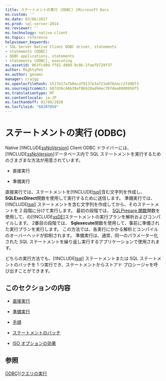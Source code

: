 ```yaml
---
title: ステートメントの実行 (ODBC) |Microsoft Docs
ms.custom: ''
ms.date: 03/06/2017
ms.prod: sql-server-2014
ms.reviewer: ''
ms.technology: native-client
ms.topic: reference
helpviewer_keywords:
- SQL Server Native Client ODBC driver, statements
- statements [ODBC]
- ODBC applications, statements
- statements [ODBC], executing
ms.assetid: 063fc40d-ff81-490d-9c9b-2faefb729f37
author: MightyPen
ms.author: genemi
manager: craigg
ms.openlocfilehash: 1517e17a7b0ecaf9137e3af21e076dacc2fd98f3
ms.sourcegitcommit: b87d36c46b39af8b929ad94ec707dee8800950f5
ms.translationtype: MT
ms.contentlocale: ja-JP
ms.lasthandoff: 02/08/2020
ms.locfileid: "68207059"
---
```

# <a name="executing-statements-odbc"></a>ステートメントの実行 (ODBC)
  Native [!INCLUDE[ssNoVersion](../../../includes/ssnoversion-md.md)] Client ODBC ドライバーには、 [!INCLUDE[ssNoVersion](../../../includes/ssnoversion-md.md)]データベース内で SQL ステートメントを実行するためのさまざまな方法が用意されています。  
  
-   直接実行  
  
-   準備実行  
  
 直接実行では、ステートメントを[!INCLUDE[tsql](../../../includes/tsql-md.md)]含む文字列を作成し、 **SQLExecDirect**関数を使用して実行するために送信します。 準備実行では、[!INCLUDE[tsql](../../../includes/tsql-md.md)] ステートメントを含む文字列を作成してから、そのステートメントを 2 段階に分けて実行します。 最初の段階では、 [SQLPrepare 関数](https://go.microsoft.com/fwlink/?LinkId=59360)関数を使用して、の[!INCLUDE[ssDE](../../../includes/ssde-md.md)]ステートメントの実行プランを解析およびコンパイルします。 2番目の段階では、 **Sqlexecute**関数を使用して、事前に準備された実行プランを実行します。 この方法では、各実行にかかる解析とコンパイルのオーバーヘッドが抑制されます。 準備実行は、通常、同一のパラメーター化された SQL ステートメントを繰り返し実行するアプリケーションで使用されます。  
  
 どちらの実行方法でも、[!INCLUDE[tsql](../../../includes/tsql-md.md)] ステートメントまたは SQL ステートメントのバッチを 1 つ実行でき、ステートメントからストアド プロシージャを呼び出すことができます。  
  
## <a name="in-this-section"></a>このセクションの内容  
  
-   [直接実行](direct-execution.md)  
  
-   [準備実行](prepared-execution.md)  
  
-   [手順](procedures.md)  
  
-   [ステートメントのバッチ](batches-of-statements.md)  
  
-   [ISO オプションの効果](effects-of-iso-options.md)  
  
## <a name="see-also"></a>参照  
 [ODBC&#41;&#40;クエリの実行](../executing-queries-odbc.md)  
  
  
